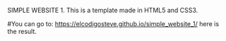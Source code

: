 SIMPLE WEBSITE 1.
This is a template made in HTML5 and CSS3.

#You can go to: https://elcodigosteve.github.io/simple_website_1/ here is the result.
